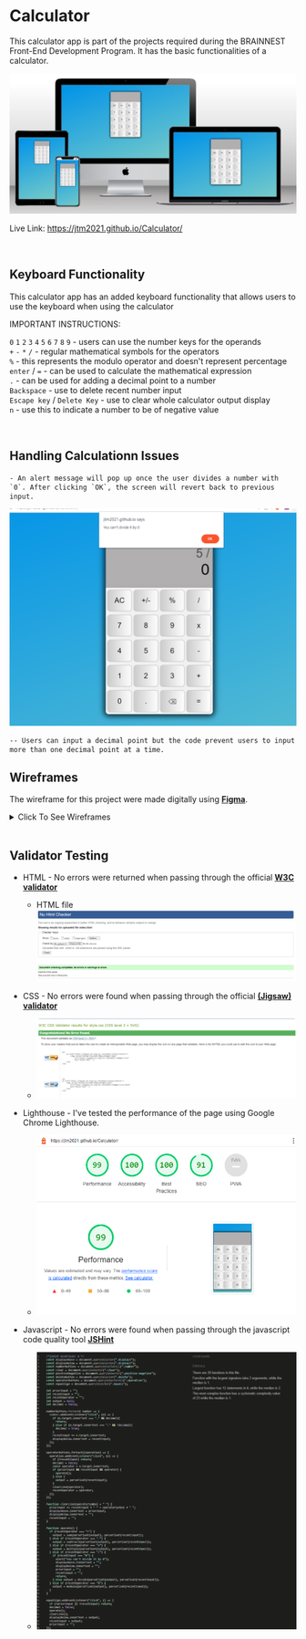 # Calculator

This calculator app is part of the projects required during the BRAINNEST Front-End Development Program. It has the basic functionalities of a calculator. 

![Mockup](./images/mockup.png)

Live Link:
https://jtm2021.github.io/Calculator/

<br>

## Keyboard Functionality
This calculator app has an added keyboard functionality that allows users to use the keyboard when using the calculator
    
IMPORTANT INSTRUCTIONS:

`0` `1` `2` `3` `4` `5` `6` `7` `8` `9` - users can use the number keys for the operands
<br>
`+` `-` `*` `/` - regular mathematical symbols for the operators
<br>
`%` - this represents the modulo operator and doesn't represent percentage
<br>
`enter` / `=` - can be used to calculate the mathematical expression
<br>
`.` - can be used for adding a decimal point to a number
<br>
`Backspace` - use to delete recent number input
<br>
`Escape key` / `Delete Key` - use to clear whole calculator output display
<br>
`n` - use this to indicate a number to be of negative value

<br>

## Handling Calculationn Issues
    - An alert message will pop up once the user divides a number with `0`. After clicking `OK`, the screen will revert back to previous input.

![Mockup](./images/division-alert.png)

    -- Users can input a decimal point but the code prevent users to input more than one decimal point at a time.


    

## Wireframes
The wireframe for this project were made digitally using [**Figma**](https://www.figma.com/).


<details><summary>Click To See Wireframes</summary>

### Big Screens (Laptops)
![Laptops Wireframe](./images/laptop-wireframe.png "Laptops Wireframe")
### Medium Sized Screens (Tablets)
![Tablets Wireframe](./images/tablet-wireframe.png "Tablets Wireframe")
### Small Screen Devices (Phones)
![Mobile Phones Wireframe](./images/phone-wireframe.png "Mobile Phones Wireframe")

</details>

<br>

## Validator Testing ##
- HTML - No errors were returned when passing through the official [**W3C validator**](https://validator.w3.org)
    - HTML file
        ![index.html file](./images/html-validation.png)


- CSS - No errors were found when passing through the official [**(Jigsaw) validator**](https://jigsaw.w3.org/css-validator)
    - ![CSS](./images/css-validation.png)

- Lighthouse - I've tested the performance of the page using Google Chrome Lighthouse.
    - ![Lighthouse](./images/lighthouse.png)

- Javascript - No errors were found when passing through the javascript code quality tool [**JSHint**](https://jshint.com/)
    - ![Javascript](./images/js-validation.png)